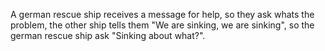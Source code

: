 A german rescue ship receives a message for help, 
so they ask whats the problem, the other ship tells them "We are sinking, we are sinking",
so the german rescue ship ask "Sinking about what?".